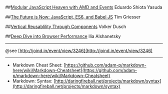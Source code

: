 ##[Modular JavaScript Heaven with AMD and Events](ModularJavaScriptHeavenWithAMDandEvents/ModularJavaScriptHeavenWithAMDandEvents.md)
Eduardo Shiota Yasuda

##[The Future is Now: JavaScript, ES6, and Babel JS](TheFutureIsNow-JavaScript-ES6-babel-JS/TheFutureIsNow-JavaScript-ES6-babel-JS.md)
Tim Griesser

##[Vertical Reusablility Through Components](VerticalReusablilityThroughComponents/VerticalReusablilityThroughComponents.md)
Volker Dusch

##[Deep Dive into Browser Performance](DeepDiveIntoBrowserPerformance/DeepDiveIntoBrowserPerformance.md)
Ilia Alshanetsky

---
@see [http://joind.in/event/view/3246](http://joind.in/event/view/3246)

---
- Markdown Cheat Sheet: [https://github.com/adam-p/markdown-here/wiki/Markdown-Cheatsheet](https://github.com/adam-p/markdown-here/wiki/Markdown-Cheatsheet)
- Markdown: Syntax: [http://daringfireball.net/projects/markdown/syntax](http://daringfireball.net/projects/markdown/syntax)

